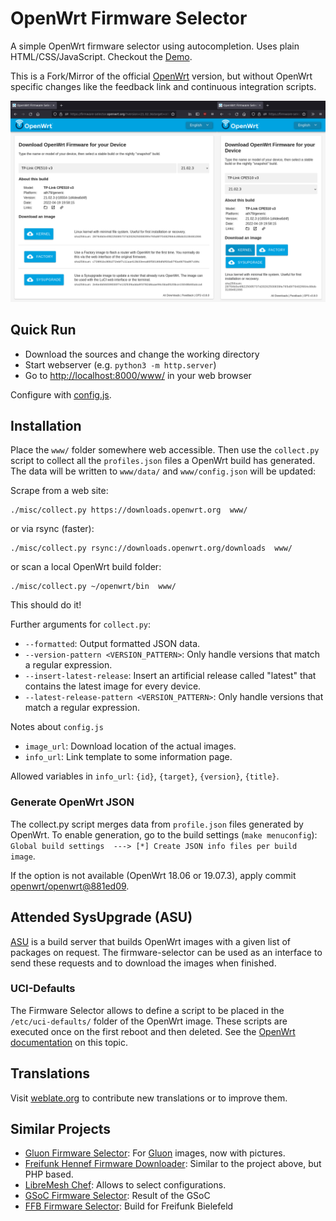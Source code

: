 # OpenWrt Firmware Selector

A simple OpenWrt firmware selector using autocompletion. Uses plain
HTML/CSS/JavaScript. Checkout the [Demo](https://mwarning.github.io/openwrt-firmware-selector/www/).

This is a Fork/Mirror of the official [OpenWrt](https://gitlab.com/openwrt/web/firmware-selector-openwrt-org) version, but without OpenWrt specific changes like the feedback link and continuous integration scripts.

![image](misc/screenshot.png)

## Quick Run

* Download the sources and change the working directory
* Start webserver (e.g. `python3 -m http.server`)
* Go to [http://localhost:8000/www/](http://localhost:8000/www/) in your web browser

Configure with [config.js](www/config.js).

## Installation

Place the `www/` folder somewhere web accessible. Then use the `collect.py` script to collect all the `profiles.json` files a OpenWrt build has generated. The data will be written to `www/data/` and `www/config.json` will be updated:

Scrape from a web site:
```
./misc/collect.py https://downloads.openwrt.org  www/
```
or via rsync (faster):
```
./misc/collect.py rsync://downloads.openwrt.org/downloads  www/
```
or scan a local OpenWrt build folder:
```
./misc/collect.py ~/openwrt/bin  www/
```

This should do it!

Further arguments for `collect.py`:

* `--formatted`: Output formatted JSON data.
* `--version-pattern <VERSION_PATTERN>`: Only handle versions that match a regular expression.
* `--insert-latest-release`: Insert an artificial release called "latest" that contains the latest image for every device.
* `--latest-release-pattern <VERSION_PATTERN>`: Only handle versions that match a regular expression.

Notes about `config.js`

* `image_url`: Download location of the actual images.
* `info_url`: Link template to some information page.

Allowed variables in `info_url`: `{id}`, `{target}`, `{version}`, `{title}`.

### Generate OpenWrt JSON

The collect.py script merges data from `profile.json` files generated by OpenWrt. To enable generation, go to the build settings (`make menuconfig`):
`Global build settings  ---> [*] Create JSON info files per build image`.

If the option is not available (OpenWrt 18.06 or 19.07.3), apply commit [openwrt/openwrt@881ed09](https://github.com/openwrt/openwrt/commit/881ed09ee6e23f6c224184bb7493253c4624fb9f).

## Attended SysUpgrade (ASU)

[ASU](https://github.com/openwrt/asu) is a build server that builds OpenWrt images with a given list of packages on request. The firmware-selector can be used as an interface to send these requests and to download the images when finished.

### UCI-Defaults

The Firmware Selector allows to define a script to be placed in the `/etc/uci-defaults/` folder of the OpenWrt image. These scripts are executed once on the first reboot and then deleted. See the [OpenWrt documentation](https://openwrt.org/docs/guide-developer/uci-defaults) on this topic.

## Translations

Visit [weblate.org](https://hosted.weblate.org/projects/openwrt/firmware-wizard/) to contribute new translations or to improve them.

## Similar Projects

- [Gluon Firmware Selector](https://github.com/freifunk-darmstadt/gluon-firmware-selector): For [Gluon](https://github.com/freifunk-gluon/) images, now with pictures.
- [Freifunk Hennef Firmware Downloader](https://github.com/Freifunk-Hennef/ffhef-fw-dl): Similar to the project above, but PHP based.
- [LibreMesh Chef](https://github.com/libremesh/chef/): Allows to select configurations.
- [GSoC Firmware Selector](https://github.com/sudhanshu16/openwrt-firmware-selector/): Result of the GSoC
- [FFB Firmware Selector](https://github.com/freifunk-bielefeld/firmware-selector): Build for Freifunk Bielefeld
